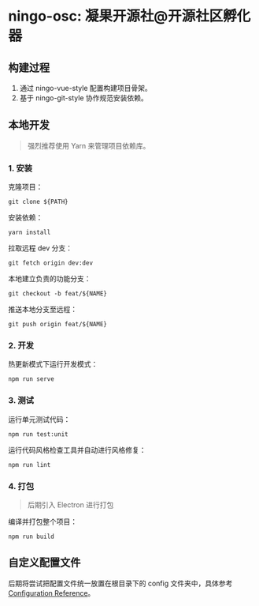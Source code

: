 # ningo-osc: 凝果开源社@开源社区孵化器

## 构建过程

1. 通过 ningo-vue-style 配置构建项目骨架。
2. 基于 ningo-git-style 协作规范安装依赖。

## 本地开发

> 强烈推荐使用 Yarn 来管理项目依赖库。

### 1. 安装

克隆项目：

```
git clone ${PATH}
```

安装依赖：

```shell
yarn install
```

拉取远程 dev 分支：

```shell
git fetch origin dev:dev
```

本地建立负责的功能分支：

```shell
git checkout -b feat/${NAME}
```

推送本地分支至远程：

```shell
git push origin feat/${NAME}
```

### 2. 开发

热更新模式下运行开发模式：

```shell
npm run serve
```

### 3. 测试

运行单元测试代码：

```shell
npm run test:unit
```

运行代码风格检查工具并自动进行风格修复：

```shell
npm run lint
```

### 4. 打包

> 后期引入 Electron 进行打包

编译并打包整个项目：

```shell
npm run build
```

## 自定义配置文件

后期将尝试把配置文件统一放置在根目录下的 config 文件夹中，具体参考 [Configuration Reference](https://cli.vuejs.org/config/)。

